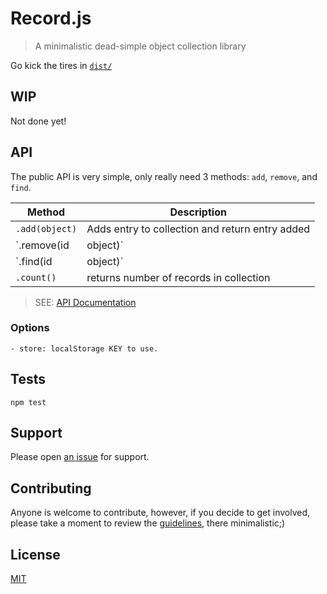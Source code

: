 # Record.js

> A minimalistic dead-simple object collection library

Go kick the tires in [`dist/`](https://raw.githubusercontent.com/n2geoff/record.js/master/dist/record.min.js) 

## WIP

Not done yet!

## API

The public API is very simple, only really need 3 methods: `add`, `remove`, and `find`.

| Method | Description |
| --- | ---|
| `.add(object)`       | Adds entry to collection and return entry added              |
| `.remove(id|object)` | Removes entry(s) from collection and returns removed         |
| `.find(id|object)`   | find all, find by id, or find by filter, returns array of entries |
| `.count()`           | returns number of records in collection                      |

> SEE: [API Documentation](docs/api.md)

### Options
    - store: localStorage KEY to use. 

## Tests

    npm test

## Support

Please open [an issue](https://github.com/n2geoff/record.js/issues/new) for support.

## Contributing

Anyone is welcome to contribute, however, if you decide to get involved, please take a moment to review the [guidelines](CONTRIBUTING.md), there minimalistic;)

## License

[MIT](LICENSE)
